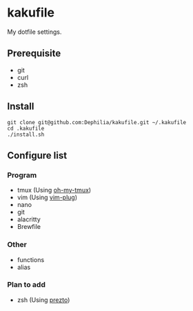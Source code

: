 # kakufile

My dotfile settings.

## Prerequisite

- git
- curl
- zsh

## Install
```shell
git clone git@github.com:Dephilia/kakufile.git ~/.kakufile
cd .kakufile
./install.sh
```

## Configure list

### Program

- tmux (Using [oh-my-tmux](https://github.com/gpakosz/.tmux))
- vim (Using [vim-plug](https://github.com/junegunn/vim-plug))
- nano
- git
- alacritty
- Brewfile

### Other

- functions
- alias

### Plan to add

- zsh (Using [prezto](https://github.com/sorin-ionescu/prezto))
